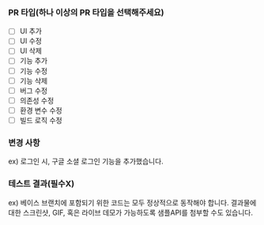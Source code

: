 ### PR 타입(하나 이상의 PR 타입을 선택해주세요)
- [ ] UI 추가 
- [ ] UI 수정
- [ ] UI 삭제
- [ ] 기능 추가
- [ ] 기능 수정
- [ ] 기능 삭제
- [ ] 버그 수정
- [ ] 의존성 수정 
- [ ] 환경 변수 수정 
- [ ] 빌드 로직 수정

### 변경 사항
ex) 로그인 시, 구글 소셜 로그인 기능을 추가했습니다.

### 테스트 결과(필수X)
ex) 베이스 브랜치에 포함되기 위한 코드는 모두 정상적으로 동작해야 합니다. 결과물에 대한 스크린샷, GIF, 혹은 라이브 데모가 가능하도록 샘플API를 첨부할 수도 있습니다.
